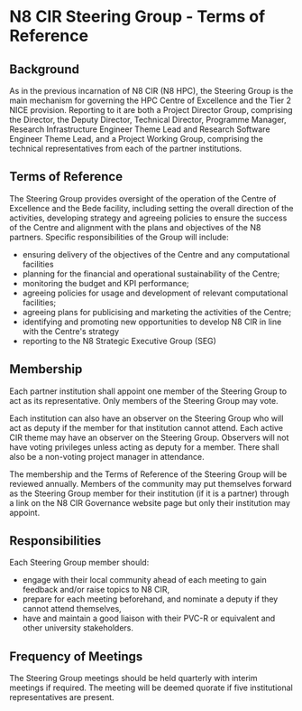 # N8 CIR Steering Group - Terms of Reference

## Background
As in the previous incarnation of N8 CIR (N8 HPC), the Steering Group is the main mechanism for governing the HPC 
Centre of Excellence and the Tier 2 NICE provision.  Reporting to it are both a Project Director Group, 
comprising the Director, the Deputy Director, Technical Director, Programme Manager, Research Infrastructure Engineer 
Theme Lead and Research Software Engineer Theme Lead, and a Project Working Group, comprising the technical 
representatives from each of the partner institutions. 

## Terms of Reference
The Steering Group provides oversight of the operation of the Centre of Excellence and the Bede facility, including 
setting the overall direction of the activities, developing strategy and agreeing policies to ensure the success of 
the Centre and alignment with the plans and objectives of the N8 partners. Specific responsibilities of the Group 
will include:
- ensuring delivery of the objectives of the Centre and any computational facilities
- planning for the financial and operational sustainability of the Centre;
- monitoring the budget and KPI performance;
- agreeing policies for usage and development of relevant computational facilities;
- agreeing plans for publicising and marketing the activities of the Centre;
- identifying and promoting new opportunities to develop N8 CIR in line with the Centre's strategy
- reporting to the N8 Strategic Executive Group (SEG)

## Membership
Each partner institution shall appoint one member of the Steering Group to act as its representative. Only members 
of the Steering Group may vote. 

Each institution can also have an observer on the Steering Group who will act as deputy if the member for that 
institution cannot attend. Each active CIR theme may have an observer on the Steering Group.  Observers will not 
have voting privileges unless acting as deputy for a member.  There shall also be a non-voting project manager in 
attendance.

The membership and the Terms of Reference of the Steering Group will be reviewed annually.  Members of the community 
may put themselves forward as the Steering Group member for their institution (if it is a partner) through a link on 
the N8 CIR Governance website page but only their institution may appoint.

## Responsibilities
Each Steering Group member should:
- engage with their local community ahead of each meeting to gain feedback and/or raise topics to N8 CIR,
- prepare for each meeting beforehand, and nominate a deputy if they cannot attend themselves,
- have and maintain a good liaison with their PVC-R or equivalent and other university stakeholders. 

## Frequency of Meetings
The Steering Group meetings should be held quarterly with interim meetings if required.  The meeting will be 
deemed quorate if five institutional representatives are present.
